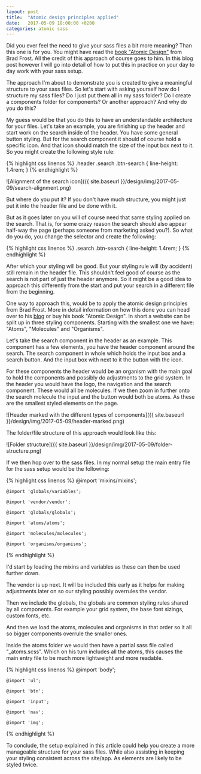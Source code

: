 ```yaml
---
layout: post
title:  "Atomic design principles applied"
date:   2017-05-09 18:00:00 +0200
categories: atomic sass
---
```


Did you ever feel the need to give your sass files a bit more meaning? Than this one is for you. You might have read the [book "Atomic Design"](http://bradfrost.com/blog/post/atomic-web-design/) from Brad Frost. All the credit of this approach of course goes to him. In this blog post however I will go into detail of how to put this in practice on your day to day work with your sass setup.

The approach I'm about to demonstrate you is created to give a meaningful structure to your sass files. So let's start with asking yourself how do I structure my sass files? Do I just put them all in my sass folder? Do I create a components folder for components? Or another approach? And why do you do this?

My guess would be that you do this to have an understandable architecture for your files. Let's take an example, you are finishing up the header and start work on the search inside of the header. You have some general button styling. But for the search component it should of course hold a specific icon. And that icon should match the size of the input box next to it. So you might create the following style rule:

{% highlight css linenos %}
    .header .search .btn-search {
        line-height: 1.4rem;
    }
{% endhighlight %}

![Alignment of the search icon]({{ site.baseurl }}/design/img/2017-05-09/search-alignment.png)

But where do you put it? If you don't have much structure, you might just put it into the header file and be done with it.

But as it goes later on you will of course need that same styling applied on the search. That is, for some crazy reason the search should also appear half-way the page (perhaps someone from marketing asked you?). So what do you do, you change the selector and create the following:

{% highlight css linenos %}
    .search .btn-search {
        line-height: 1.4rem;
    }
{% endhighlight %}

After which your styling will be good. But your styling rule will (by accident) still remain in the header file. This shouldn't feel good of course as the search is not part of just the header anymore. So it might be a good idea to approach this differently from the start and put your search in a different file from the beginning.

One way to approach this, would be to apply the atomic design principles from Brad Frost. More in detail information on how this done you can head over to his [blog](http://bradfrost.com/blog/post/atomic-web-design/) or buy his book "Atomic Design". In short a website can be split up in three styling components. Starting with the smallest one we have: "Atoms", "Molecules" and "Organisms".

Let's take the search component in the header as an example. This component has a few elements, you have the header component around the search. The search component in whole which holds the input box and a search button. And the input box with next to it the button with the icon.

For these components the header would be an organism with the main goal to hold the components and possibly do adjustments to the grid system. In the header you would have the logo, the navigation and the search component. These would all be molecules. If we then zoom in further onto the search molecule the input and the button would both be atoms. As these are the smallest styled elements on the page.

![Header marked with the different types of components]({{ site.baseurl }}/design/img/2017-05-09/header-marked.png)

The folder/file structure of this approach would look like this:

![Folder structure]({{ site.baseurl }}/design/img/2017-05-09/folder-structure.png)

If we then hop over to the sass files. In my normal setup the main entry file for the sass setup would be the following:

{% highlight css linenos %}
    @import 'mixins/mixins';

    @import 'globals/variables';

    @import 'vendor/vendor';

    @import 'globals/globals';

    @import 'atoms/atoms';

    @import 'molecules/molecules';

    @import 'organisms/organisms';
{% endhighlight %}

I'd start by loading the mixins and variables as these can then be used further down.

The vendor is up next. It will be included this early as it helps for making adjustments later on so our styling possibly overrules the vendor.

Then we include the globals, the globals are common styling rules shared by all components. For example your grid system, the base font sizings, custom fonts, etc.

And then we load the atoms, molecules and organisms in that order so it all so bigger components overrule the smaller ones.

Inside the atoms folder we would then have a partial sass file called "_atoms.scss". Which on his turn includes all the atoms, this causes the main entry file to be much more lightweight and more readable.

{% highlight css linenos %}
    @import 'body';

    @import 'ul';

    @import 'btn';

    @import 'input';

    @import 'nav';

    @import 'img';
{% endhighlight %}

To conclude, the setup explained in this article could help you create a more manageable structure for your sass files. While also assisting in keeping your styling consistent across the site/app. As elements are likely to be styled twice.
